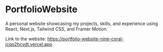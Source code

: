 # PortfolioWebsite
A personal website showcasing my projects, skills, and experience using React, Next.js, Tailwind CSS, and Framer Motion.

Link to the website: https://portfolio-website-nine-coral-jcqo2hcydt.vercel.app

